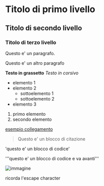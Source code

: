 # Titolo di primo livello
## Titolo di secondo livello
### Titolo di terzo livello

Questo e' un paragrafo.

Questo e' un altro paragrafo

**Testo in grassetto**
*Testo in corsivo*

- elemento 1
- elemento 2
    - sottoelemento 1
    - sottoelemento 2
- elemento 3

1. primo elemento
2. secondo elemento

[esempio collegamento](http://www.google.com/)

> Questo e' un blocco di citazione

'questo e' un blocco di codice'

'''questo e' un blocco di codice
e va avanti'''

![immagine](https://upload.wikimedia.org/wikipedia/commons/thumb/4/48/Markdown-mark.svg/1200px-Markdown-mark.svg.png)

ricorda l'escape character
